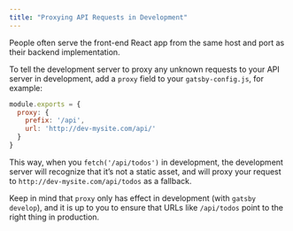 ```yaml
---
title: "Proxying API Requests in Development"
---
```


People often serve the front-end React app from the same host and port as their backend implementation.

To tell the development server to proxy any unknown requests to your API server in development, add a `proxy` field to your `gatsby-config.js`, for example:

```js
module.exports = {
  proxy: {
    prefix: '/api',
    url: 'http://dev-mysite.com/api/'
  }
}
```

This way, when you `fetch('/api/todos')` in development, the development server will recognize that it’s not a static asset, and will proxy your request to `http://dev-mysite.com/api/todos` as a fallback.

Keep in mind that `proxy` only has effect in development (with `gatsby develop`), and it is up to you to ensure that URLs like `/api/todos` point to the right thing in production.
